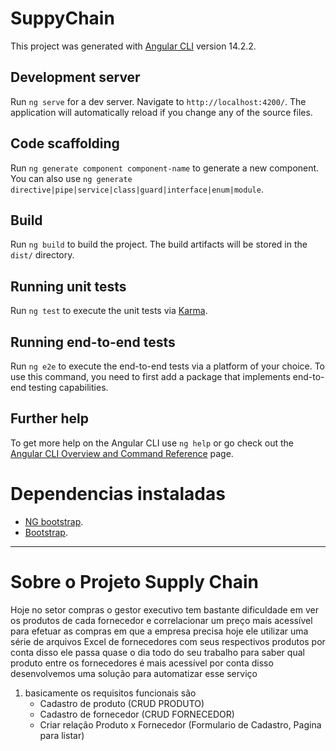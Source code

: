 # SuppyChain

This project was generated with [Angular CLI](https://github.com/angular/angular-cli) version 14.2.2.

## Development server

Run `ng serve` for a dev server. Navigate to `http://localhost:4200/`. The application will automatically reload if you change any of the source files.

## Code scaffolding

Run `ng generate component component-name` to generate a new component. You can also use `ng generate directive|pipe|service|class|guard|interface|enum|module`.

## Build

Run `ng build` to build the project. The build artifacts will be stored in the `dist/` directory.

## Running unit tests

Run `ng test` to execute the unit tests via [Karma](https://karma-runner.github.io).

## Running end-to-end tests

Run `ng e2e` to execute the end-to-end tests via a platform of your choice. To use this command, you need to first add a package that implements end-to-end testing capabilities.

## Further help

To get more help on the Angular CLI use `ng help` or go check out the [Angular CLI Overview and Command Reference](https://angular.io/cli) page.

# Dependencias instaladas
- [NG bootstrap](https://ng-bootstrap.github.io/#/getting-started). 
- [Bootstrap](https://getbootstrap.com/ "Para Consulta"). 

--------------------------------------------------
# Sobre o Projeto Supply Chain

Hoje no setor compras o gestor executivo tem bastante dificuldade em ver os produtos de cada fornecedor e correlacionar
um preço mais acessível para efetuar as compras em que a empresa precisa
hoje ele utilizar uma série de arquivos Excel de fornecedores com seus respectivos produtos
por conta disso ele passa quase o dia todo do seu trabalho para saber qual produto entre os fornecedores é mais acessível
por conta disso desenvolvemos uma solução para automatizar esse serviço

1. basicamente os requisitos funcionais são
    - Cadastro de produto (CRUD PRODUTO)
    - Cadastro de fornecedor (CRUD FORNECEDOR)
    - Criar relação Produto x Fornecedor (Formulario de Cadastro, Pagina para listar)
